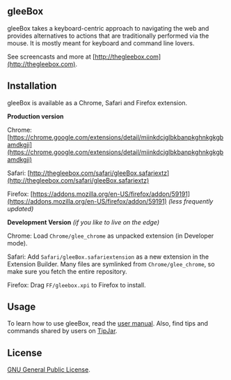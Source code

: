 gleeBox
--------

gleeBox takes a keyboard-centric approach to navigating the web and provides alternatives to actions that are traditionally performed via the mouse. It is mostly meant for keyboard and command line lovers.

See screencasts and more at [http://thegleebox.com](http://thegleebox.com).

Installation
-------------

gleeBox is available as a Chrome, Safari and Firefox extension. 

**Production version**

Chrome: [https://chrome.google.com/extensions/detail/miinkdcjglbkbanpkghnkgkgbamdkgji](https://chrome.google.com/extensions/detail/miinkdcjglbkbanpkghnkgkgbamdkgji)

Safari: [http://thegleebox.com/safari/gleeBox.safariextz](http://thegleebox.com/safari/gleeBox.safariextz)

Firefox: [https://addons.mozilla.org/en-US/firefox/addon/59191](https://addons.mozilla.org/en-US/firefox/addon/59191) *(less frequently updated)*

**Development Version** *(if you like to live on the edge)*

Chrome: Load `Chrome/glee_chrome` as unpacked extension (in Developer mode).

Safari: Add `Safari/gleeBox.safariextension` as a new extension in the Extension Builder. Many files are symlinked from `Chrome/glee_chrome`, so make sure you fetch the entire repository.

Firefox: Drag `FF/gleebox.xpi` to Firefox to install.

Usage
------

To learn how to use gleeBox, read the [user manual](http://thegleebox.com/manual.html "gleeBox User Manual"). Also, find tips and commands shared by users on [TipJar](http://tipjar.thegleebox.com).

License
-------

[GNU General Public License](http://github.com/glee/glee/blob/master/LICENSE).